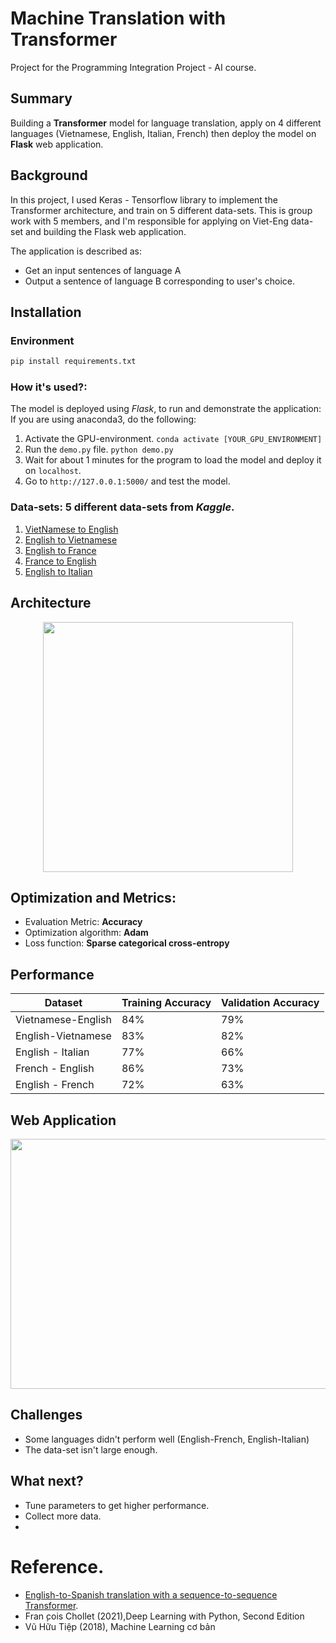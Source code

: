# Machine Translation with Transformer
Project for the Programming Integration Project - AI course.

## Summary
Building a **Transformer** model for language translation, apply on 4 different languages (Vietnamese, English, Italian, French) then deploy the model on **Flask** web application.


## Background

In this project, I used Keras - Tensorflow library to implement the Transformer architecture, and train on 5 different data-sets. This is group work with 5 members, and I'm responsible for applying on Viet-Eng data-set and building the Flask web application.

The application is described as:
* Get an input sentences of language A
* Output a sentence of language B corresponding to user's choice.

## Installation
### Environment
```bash
pip install requirements.txt
```
### How it's used?:
The model is deployed using *Flask*, to run and demonstrate the application: 
If you are using anaconda3, do the following:
1. Activate the GPU-environment.
`conda activate [YOUR_GPU_ENVIRONMENT]`
2. Run the `demo.py` file.
`python demo.py`
3. Wait for about 1 minutes for the program to load the model and deploy it on `localhost`.
4. Go to `http://127.0.0.1:5000/` and test the model.

### Data-sets: 5 different data-sets from *Kaggle*.
1. [VietNamese to English](https://www.kaggle.com/hungnm/englishvietnamese-translation)
2. [English to Vietnamese](https://www.kaggle.com/hungnm/englishvietnamese-translation)
3. [English to France](https://www.kaggle.com/digvijayyadav/frenchenglish)
4. [France to English](http://www.manythings.org/anki/fra-eng.zip)
5. [English to Italian](https://www.manythings.org/anki/ita-eng.zip)

## Architecture
<p style="text-align:center;"><img src="https://firebasestorage.googleapis.com/v0/b/mp212-ai.appspot.com/o/camera_capture%2Fpic1.png?alt=media&token=aa74484c-da71-4a7d-83d6-9e30ca177ab9" width="400" height="400"></p>

## Optimization and Metrics:
* Evaluation Metric: **Accuracy**
* Optimization algorithm: **Adam**
* Loss function: **Sparse categorical cross-entropy**

## Performance

| Dataset        | Training Accuracy | Validation Accuracy
| -----------    | ----------------- | ------------------
| Vietnamese-English           | 84%               | 79%
| English-Vietnamese              | 83%               | 82%
| English - Italian              | 77%               | 66%
| French - English              | 86%               | 73%
| English - French              | 72%               | 63%

## Web Application
<p style="text-align:center;"><img src="https://firebasestorage.googleapis.com/v0/b/mp212-ai.appspot.com/o/camera_capture%2Fimage.png?alt=media&token=d12384d2-f79a-4585-a8e1-2076a79183f4" width="700" height="400"></p>

## Challenges
* Some languages didn't perform well (English-French, English-Italian)
* The data-set isn't large enough.

## What next?
* Tune parameters to get higher performance.
* Collect more data.
* 


# Reference. 
* [English-to-Spanish translation with a sequence-to-sequence Transformer](https://keras.io/examples/nlp/neural_machine_translation_with_transformer/).
* Fran ̧cois Chollet (2021),Deep Learning with Python, Second Edition
* Vũ Hữu Tiệp (2018), Machine Learning cơ bản


